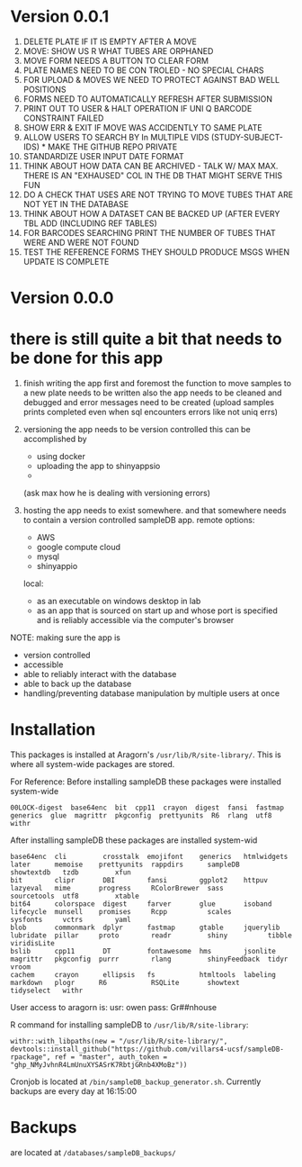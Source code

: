 



# Version 0.0.1
1. DELETE PLATE IF IT IS EMPTY AFTER A MOVE
2. MOVE: SHOW US R WHAT TUBES ARE ORPHANED
3. MOVE FORM NEEDS A BUTTON TO CLEAR FORM
4. PLATE NAMES NEED TO BE CON TROLED - NO SPECIAL CHARS
5. FOR UPLOAD & MOVES WE NEED TO PROTECT AGAINST BAD WELL POSITIONS
6. FORMS NEED TO AUTOMATICALLY REFRESH AFTER SUBMISSION
7. PRINT OUT TO USER & HALT OPERATION IF UNI Q BARCODE CONSTRAINT FAILED
8. SHOW ERR & EXIT IF MOVE WAS ACCIDENTLY TO SAME PLATE
9. ALLOW USERS TO SEARCH BY In MULTIPLE VIDS (STUDY-SUBJECT-IDS) * MAKE THE GITHUB REPO PRIVATE
10. STANDARDIZE USER INPUT DATE FORMAT
11. THINK ABOUT HOW DATA CAN BE ARCHIVED - TALK W/ MAX MAX. THERE IS AN "EXHAUSED" COL IN THE DB THAT MIGHT SERVE THIS FUN
12. DO A CHECK THAT USES ARE NOT TRYING TO MOVE TUBES THAT ARE NOT YET IN THE DATABASE
13. THINK ABOUT HOW A DATASET CAN BE BACKED UP (AFTER EVERY TBL ADD (INCLUDING REF TABLES)
14. FOR BARCODES SEARCHING PRINT THE NUMBER OF TUBES THAT WERE AND WERE NOT FOUND
15. TEST THE REFERENCE FORMS THEY SHOULD PRODUCE MSGS WHEN UPDATE IS COMPLETE

# Version 0.0.0
# there is still quite a bit that needs to be done for this app
1. finish writing the app
	first and foremost the function to move samples to a new plate needs to be written
	also the app needs to be cleaned and debugged and error messages need to be created
	(upload samples prints completed even when sql encounters errors like not uniq errs)

2. versioning
	the app needs to be version controlled
	this can be accomplished by
	- using docker
	- uploading the app to shinyappsio
	-
	(ask max how he is dealing with versioning errors)

3. hosting
	the app needs to exist somewhere. and that somewhere needs to contain a version
	controlled sampleDB app.
	remote options:
	- AWS
	- google compute cloud
	- mysql
	- shinyappio

	local:
	- as an executable on windows desktop in lab
	- as an app that is sourced on start up and whose port is specified and is reliably accessible via the computer's browser


NOTE: making sure the app is
- version controlled
- accessible
- able to reliably interact with the database
- able to back up the database
- handling/preventing database manipulation by multiple users at once

# Installation

This packages is installed at Aragorn's `/usr/lib/R/site-library/`. This is where all system-wide packages are stored.

For Reference:
Before installing sampleDB these packages were installed system-wide
```
00LOCK-digest  base64enc  bit  cpp11  crayon  digest  fansi  fastmap  generics  glue  magrittr  pkgconfig  prettyunits  R6  rlang  utf8  withr
```

After installing sampleDB these packages are installed system-wid
```
base64enc  cli         crosstalk  emojifont    generics   htmlwidgets  later      memoise    prettyunits  rappdirs      sampleDB       showtextdb   tzdb         xfun
bit        clipr       DBI        fansi        ggplot2    httpuv       lazyeval   mime       progress     RColorBrewer  sass           sourcetools  utf8         xtable
bit64      colorspace  digest     farver       glue       isoband      lifecycle  munsell    promises     Rcpp          scales         sysfonts     vctrs        yaml
blob       commonmark  dplyr      fastmap      gtable     jquerylib    lubridate  pillar     proto        readr         shiny          tibble       viridisLite
bslib      cpp11       DT         fontawesome  hms        jsonlite     magrittr   pkgconfig  purrr        rlang         shinyFeedback  tidyr        vroom
cachem     crayon      ellipsis   fs           htmltools  labeling     markdown   plogr      R6           RSQLite       showtext       tidyselect   withr
```

User access to aragorn is:
usr: owen
pass: Gr##nhouse

R command for installing sampleDB to `/usr/lib/R/site-library`:
```
withr::with_libpaths(new = "/usr/lib/R/site-library/", devtools::install_github("https://github.com/villars4-ucsf/sampleDB-rpackage", ref = "master", auth_token = "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"))
```

Cronjob is located at `/bin/sampleDB_backup_generator.sh`. Currently backups are every day at 16:15:00

# Backups
are located at `/databases/sampleDB_backups/`
